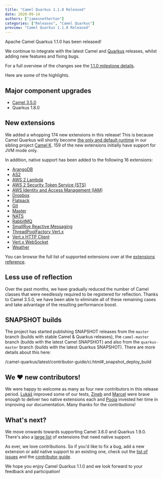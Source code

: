 ```yaml
---
title: "Camel Quarkus 1.1.0 Released"
date: 2020-09-14
authors: ["jamesnetherton"]
categories: ["Releases", "Camel Quarkus"]
preview: "Camel Quarkus 1.1.0 Released"
---
```


Apache Camel Quarkus 1.1.0 has been released!

We continue to integrate with the latest Camel and [Quarkus](https://quarkus.io/) releases, whilst adding new features and fixing bugs.

For a full overview of the changes see the [1.1.0 milestone details](https://github.com/apache/camel-quarkus/milestone/5?closed=1).

Here are some of the highlights.

## Major component upgrades

* [Camel 3.5.0](/blog/2020/09/Camel35-Whatsnew/)
* Quarkus 1.8.0

## New extensions

We added a whopping 174 new extensions in this release! This is because Camel Quarkus will shortly become [the only and default runtime](http://camel.465427.n5.nabble.com/camel-k-switch-to-Quarkus-as-default-framework-for-integrations-td5869959.html) in our sibling project [Camel K](/camel-k/latest/). 
159 of the new extensions initially have support for JVM mode only.

In addition, native support has been added to the following 16 extensions:

* [ArangoDB](/camel-quarkus/latest/reference/extensions/arangodb.html)
* [AS2](/camel-quarkus/latest/reference/extensions/as2.html)
* [AWS 2 Lambda](/camel-quarkus/latest/reference/extensions/aws2-lambda.html)
* [AWS 2 Security Token Service (STS)](/camel-quarkus/latest/reference/extensions/aws2-sts.html)
* [AWS Identity and Access Management (IAM)](/camel-quarkus/latest/reference/extensions/aws-iam.html)
* [Dropbox](/camel-quarkus/latest/reference/extensions/dropbox.html)
* [Flatpack](/camel-quarkus/latest/reference/extensions/flatpack.html)
* [Git](/camel-quarkus/latest/reference/extensions/git.html)
* [Master](/camel-quarkus/latest/reference/extensions/master.html)
* [NATS](/camel-quarkus/latest/reference/extensions/nats.html)
* [RabbitMQ](/camel-quarkus/latest/reference/extensions/rabbitmq.html)
* [SmallRye Reactive Messaging](/camel-quarkus/latest/reference/extensions/smallrye-reactive-messaging.html)
* [ThreadPoolFactory Vert.x](/camel-quarkus/latest/reference/extensions/threadpoolfactory-vertx.html)
* [Vert.x HTTP Client](/camel-quarkus/latest/reference/extensions/vertx-http.html)
* [Vert.x WebSocket](/camel-quarkus/latest/reference/extensions/vertx-websocket.html)
* [Weather](/camel-quarkus/latest/reference/extensions/weather.html)

You can browse the full list of supported extensions over at the [extensions reference](/camel-quarkus/latest/reference/index.html).

## Less use of reflection

Over the past months, we have gradually reduced the number of Camel classes that were needlessly required to be registered for reflection. Thanks to Camel 3.5.0, 
we have been able to eliminate all of these remaining cases and take advantage of the resulting performance boost.

## SNAPSHOT builds

The project has started publishing SNAPSHOT releases from the `master` branch (builds with stable Camel & Quarkus releases), the `camel-master` branch (builds with the latest Camel SNAPSHOT) and also from the `quarkus-master` branch (builds with the latest Quarkus SNAPSHOT). There are more details about this here:

/camel-quarkus/latest/contributor-guide/ci.html#_snapshot_deploy_build

## We ❤️ new contributors!
We were happy to welcome as many as four new contributors in this release period. [Lukáš](https://github.com/llowinge) improved some of our tests, [Zineb](https://twitter.com/ZinebBendhiba) and [Marcel](https://twitter.com/JeansenML) were brave enough to deliver two native extensions each and [Pooja](https://github.com/PoojaChandak) invested her time in improving our documentation.
Many thanks for the contributions!

## What's next?

We move onwards towards supporting Camel 3.6.0 and Quarkus 1.9.0. There's also a [large list](https://github.com/apache/camel-quarkus/issues?q=is%3Aissue+is%3Aopen+label%3Anative) of extensions that need native support. 

As ever, we love contributions. So if you'd like to fix a bug, add a new extension or add native support to an existing one, check out the [list of issues](https://github.com/apache/camel-quarkus/issues) and the [contributor guide](/camel-quarkus/latest/contributor-guide/index.html).

We hope you enjoy Camel Quarkus 1.1.0 and we look forward to your feedback and participation!
